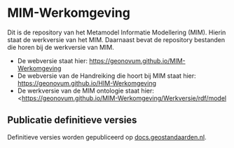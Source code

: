# MIM-Werkomgeving

Dit is de repository van het Metamodel Informatie Modellering (MIM). Hierin staat de werkversie van het MIM. Daarnaast bevat de repository bestanden die horen bij de werkversie van MIM.

 - De webversie staat hier: <https://geonovum.github.io/MIM-Werkomgeving>
 - De webversie van de Handreiking die hoort bij MIM staat hier: <https://geonovum.github.io/HIM-Werkomgeving>
 - De werkversie van de MIM ontologie staat hier: <https://geonovum.github.io/MIM-Werkomgeving/Werkversie/rdf/model

## Publicatie definitieve versies

Definitieve versies worden gepubliceerd op [docs.geostandaarden.nl](http://docs.geostandaarden.nl).